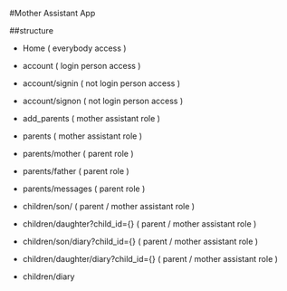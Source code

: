 #Mother Assistant App

##structure

 - Home ( everybody access )
 
 - account ( login person access )
 - account/signin ( not login person access )
 - account/signon ( not login person access )
 
 - add_parents ( mother assistant role )
 
 - parents ( mother assistant role )
 - parents/mother ( parent role )
 - parents/father ( parent role )
 - parents/messages ( parent role )
 
 - children/son/ ( parent / mother assistant role )
 - children/daughter?child_id={} ( parent / mother assistant role )
 - children/son/diary?child_id={} ( parent / mother assistant role )
 - children/daughter/diary?child_id={} ( parent / mother assistant role )

 - children/diary